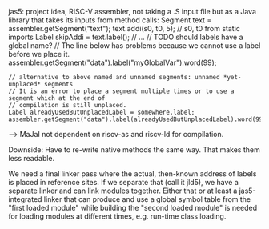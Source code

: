 
jas5: project idea, RISC-V assembler, not taking a .S input file but as a Java library that takes its inputs
from method calls:
    Segment text = assembler.getSegment("text");
    text.addi(s0, t0, 5); // s0, t0 from static imports
    Label skipAddi = text.label();
    // ...
    // TODO should labels have a global name?
    // The line below has problems because we cannot use a label before we place it.
    assembler.getSegment("data").label("myGlobalVar").word(99);

    // alternative to above named and unnamed segments: unnamed *yet-unplaced* segments
    // It is an error to place a segment multiple times or to use a segment which at the end of
    // compilation is still unplaced.
    Label alreadyUsedButUnplacedLabel = somewhere.label;
    assembler.getSegment("data").label(alreadyUsedButUnplacedLabel).word(99);
    
--> MaJaI not dependent on riscv-as and riscv-ld for compilation.

Downside: Have to re-write native methods the same way. That makes them less readable.


We need a final linker pass where the actual, then-known address of labels is placed in reference sites.
If we separate that (call it jld5), we have a separate linker and can link modules together. Either that or at least
a jas5-integrated linker that can produce and use a global symbol table from the "first loaded module" while
building the "second loaded module" is needed for loading modules at different times, e.g. run-time class loading.
